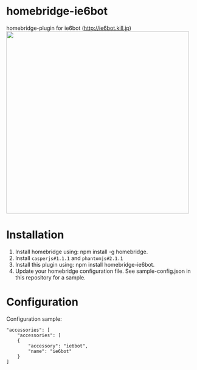 # homebridge-ie6bot
homebridge-plugin for ie6bot (http://ie6bot.kill.jp)  
<img src="https://github.com/ie6bot/homebridge-ie6bot/blob/master/homebridge-ie6bot.gif?raw=true" width="480">

# Installation
1. Install homebridge using: npm install -g homebridge.
2. Install `casperjs#1.1.1` and `phantomjs#2.1.1`
3. Install this plugin using: npm install homebridge-ie6bot.
4. Update your homebridge configuration file. See sample-config.json in this repository for a sample.

# Configuration
Configuration sample:

```
"accessories": [
    "accessories": [
    {
        "accessory": "ie6bot",
        "name": "ie6bot"
    }
]
```
